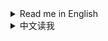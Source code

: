 <details>
<summary>Read me in English</summary>

## Changlog

* 1.3.0
  + New feature for starmap view:
    - Add a star name filter, you can filter displayed star names by ores or planet types now.
    - Add a dropdown box to show all stars' distance and/or planet count.
  + `Cut conveyor belt`: Fix input issue.
  + `Shortcut keys for showing stars`: Fix an issue that toggle key is read when Starmap View is not opened.
  + `Dismantle blueprint selected buildings`: Fix an issue that preview buildings are not dismantled.
  + `Remember window position and size on last exit`: Optimized implementation
  + Optimized some UI codes.
* 1.2.20
  + New feature: `Dismantle blueprint selected buildings`
    - Press shortcut key in blueprint copy mode to dismantle selected buildings.
    - The default shortcut key is Ctrl+X, you can set it in system options panel.
  + New feature: `Auto-config logistic stations`
    - Auto-config buildings include: Logistics Distributor, PLS, ILS, Advanced Mining Machine.
  + `Night Sunlight`: Fix bugs that sunlight angle is not updated as expected again.
* 1.2.19
  + New feature: `Tweak building buffer`
    - Factory recipe buffer formula: take the larger value between `Assembler buffer time multiplier(in seconds) * items needed per second` and `Assembler buffer minimum multiplier * items needed per recipe`
      - `Assembler buffer time multiplier(in seconds)`: Range 2-10, default is 4 (same as game)
      - `Assembler buffer minimum multiplier`: Range 2-10, default is 2 (same as game)
    - Matrix Lab assembly mode formula: Default buffer is `Buffer count for assembling in labs`, when using Self-evolution Lab, if recipe's original production time is not greater than 9 seconds, add `Extra buffer count for Self-evolution Labs` * (`Lab speed` - 1)
      - `Buffer count for assembling in labs`: Range 2-20, default is 6 (same as game)
      - `Extra buffer count for Self-evolution Labs`: Range 1-10, default is 3 (same as game)
    - `Buffer count for researching in labs`: Range 2-20, default is 10 (same as game)
    - `Ray Receiver Graviton Lens buffer count`: Range 1-20, default is 1 (game default is 20)
  + New feature: `Shortcut keys for showing stars' name`
    - Add a shortcut key to always show all star names in starmap when holding, default is `Alt`
    - Add a shortcut key to toggle between three star name display states in starmap: `Original state`, `Show all names`, `Hide all names`, default is `Tab`, will restore to original state when closing starmap
  + `Cut conveyor belt`: Fix a bug that entity logic connection is not cut so that belt is not cut off on copying as a blueprint.
* 1.2.18
  + `Protect veins from exhaustion`: Optimized implementation, now veins will not be protected once you have upgrade `Veins Utilization` to level 390+, while the cost rate becomes absolute 0.
  + `Night Sunlight`: Fix bugs that sunlight angle is not updated as expected.
* 1.2.17
  + Fix wrong implementation of `Protect veins from exhaustion` which causes wrong display of vein stats and veins not consumed.
* 1.2.16
  + New feature: `Cut conveyor belt`
    - Press shortcut key to cut conveyor belt under cursor.
    - The default shortcut key is Alt+X, you can set it in system options panel.
  + New feature: `Profile based option`
    - Option file is stored as `Options\<ProfileName>.xml`.
  + Fix compatibility with game update 0.10.32.25779
* 1.2.15
  + `Off-grid building and stepped rotation`: Fix compatibility with DSP 0.10.32.25682. (#57)
  + `Enhanced control for logistic storage limits`: Try to fix possible crash. (#54)
* 1.2.14
  + Fix an issue that an unexpected menu icon is shown in the top-right corner of the config panel.
  + `Stop ejectors when available nodes are all filled up`: Fix compatibility with `Dyson Sphere Program v0.10.32.25496`.
* 1.2.13
  + `Belt signals for buy out dark fog items automatically`: Fix possible crashes.
  + `Logistics Control Panel Improvement`: Auto apply filter with in-hand item now.
  + Fix an alignment issue on UI panel.
* 1.2.12
  + `Construct only structure points but frames`: Fix a bug that frames are still not constructed when this function is disabled.
  + `Drag building power poles in maximum connection range`: Fix a bug that single power pole cannot be placed at some positions.
* 1.2.11
  + Fix an issue caused by game update: tips are not shown when mouse hovering on tips button.
* 1.2.10
  + `Set enabled CPU threads`: Fix hybrid-architect check for CPUs without hyper-threading
  + `Re-initialize Dyson Spheres` and `Quick dismantle Dyson Shells`: Fix possible crashes and a display issue, while Dyson Sphere panel is actived.
* 1.2.9
  + `Protect veins from exhaustion`:
    - Fix a bug that vein protection causes crashes (#50).
    - Fix a bug that minimum oil speed in config is not working (#50).
    - Fix a bug that oil is not extracted when vein protection is enabled in infinite resource mode (#52).
* 1.2.8
  + New feature: `Fast fill in to and take out from tanks`
    - You can set multiplier for tanks' operation speed
    - This affects manually fill in to and/or take out from tanks, as well as transfer from upper to lower level.
  + Fixes to `Append mod profile name to game window title`:
    - Fix a bug that window title is not set correctly when multiple instance is launched.
    - Fix a bug that window title is not set correctly if BepInEx debug console is enabled.
  + `Real-time logistic stations info panel`: Fix a bug that item status bar appears unexpectedly.
* 1.2.7
  + Fix some minor issues
* 1.2.6
  + `Remember window position and size on last exit`
    - Fix a bug that window position is restored even the option is disabled.
    - Fix a bug that the last window position is wrongly remembere when game is closed at minimized state.
* 1.2.5
  + New feature: `Set process priority`
  + New feature: `Set enabled CPU threads`
  + `Drag building power poles in maximum connection range`: Add a new config option `Build Tesla Tower and Wireless Power Tower alternately`
* 1.2.4
  + `Sunlight at night`:
    - Fix flickering issue while mecha is sailing.
    - Can configure the light angles now.
  + `Scale up mouse cursor`: Fix known issues.
  + `Buy out techs with their prerequisites`: Fix a bug that warning popup from invalid data.
  + Does not patch `BulletTime`'s speed control now, as `BulletTime` has been updated to support configurable maximum speed.
  + Some minor fixes and tweaks.
* 1.2.3
  + `Real-time logistic stations info panel`: Fix bar length not match with item amount when item amount is more than capacity.
  + `Sunlight at night`: Fix not working.
* 1.2.2
  + `Real-time logistic stations info panel`: Fix text color mismatch sometimes
  + `Logical Frame Rate`: Set default shortcut key to `Ctrl`+`-/+` to avoid conflict with other shortcut keys
* 1.2.1
  + `Off-grid building and stepped rotation`:
    - Fix off-grid building's default shortcut key for belts
    - Fix coordinate display issue
* 1.2.0
  + New feature: `Logical Frame Rate`
    - This will change game running speed, down to 0.1x slower and up to 10x faster.
    - A pair of shortcut keys (`-` and `+`) to change the logical frame rate by -0.5x and +0.5x.
    - Note:
      - High logical frame rate is not guaranteed to be stable, especially when factories are under heavy load.
      - This will not affect some game animations.
      - When set game speed in mod `Auxilaryfunction`, this feature will be disabled.
      - When mod `BulletTime` is installed, this feature will be hidden, but patch `BulletTime`'s speed control, to make its maximum speed 10x.
  + `Off-grid building and stepped rotation`: Due to conflict with shortcut key in new game update, the shortcut key for belts is changed to `Ctrl` by default, and can be set in system options now.
  + `Real-time logistic stations info panel`: Fix a crash issue.
  + `Dyson Sphere "Auto Fast Build"`: Fix possible wrong production records.
  + Codes refactored, for better maintainability.
* 1.1.6
  + New feature: `Scale up mouse cursor`
    - Note: This will enable software cursor mode, which may cause mouse movement lag on heavy load.
  + New feature: `Real-time logistic stations info panel`
    - Note: This function will be hidden if you enabled `Show station info` in mod `Auxilaryfunction`.
  + Fix an issue that `Dyson Sphere "Auto Fast Build"` does not generate production records for solar sails.
  + Remove use of AssetBundle, move all icons into `Assembly Resources`, for better flexibility.
* 1.1.5
  + New feature: `Logistics Control Panel Improvement`
    - Auto apply filter with item under mouse cursor while opening the panel
    - Quick-set item filter while right-clicking item icons in storage list on the panel
  + New feature: `Dyson Sphere "Auto Fast Build" speed multiplier`
    - Note: this only applies to `Dyson Sphere "Auto Fast Build"` in sandbox mode
  + New feature: `Mod manager profile based save folder`
    - Save files are stored in `Save\&lt;ProfileName&gt;` folder.
    - Will use original save location if matching default profile name.
  + `Quick build and dismantle stacking labs`: works for storages and tanks now
  + `Enable game window resize`: Keep window resizable on applying game options.
  + `Remember window position and size on last exit`: Do not resize window on applying game options if resolution related config entries are not changed.
  + Auto resize panel to fit content, for better support of multilanguages and mods dependent on UX Assist config panel functions.
* 1.1.4
  + Fix `Remove some build conditions`
* 1.1.3
  + UI texts are updated following game settings now
  + Fix hover area for checkboxes in config panel
  + Fix an issue which makes `Convert Peace-Mode saves to Combat-Mode on loading` not working
* 1.1.2
  + `Belt signals for buy out dark fog items automatically`: Always add belt signals to the panel to fix missing belt icons when disabled.
* 1.1.1
  + Fix assetbundle loading issue
* 1.1.0
  + `Stop ejectors when available nodes are all filled up`: Show `No node to fill` on ejector panel when all dyson sphere nodes are filled up.
  + Append mod profile name to game window title, if using mod managers (`Thunderstore Mod Manager` or `r2modman`).
  + New features:
    - `Buy out techs with their prerequisites`: This enables batch buying out techs with their prerequisites. Buy-out button is shown for all locked techs/upgrads.
    - `Belt signals for buy out dark fog items automatically`, while enabled:
      - 6 belt signals are added to the signal panel, which can be used to buy out dark fog items automatically.
      - Generated items are stacked in 4 items.
      - Exchange ratio is following the original game design, aka:
        - 1 Metaverse = 20 Dark Fog Matrices
        - 1 Metaverse = 60 Engery Shards
        - 1 Metaverse = 30 Silicon-based Neurons
        - 1 Metaverse = 30 Negentropy Singularities
        - 1 Metaverse = 30 Matter Recombinators
        - 1 Metaverse = 10 Core Elements
* 1.0.26
  + New features:
    - Restore upgrades of `Sorter Cargo Stacking` on panel
    - Set `Sorter Cargo Stacking` to unresearched state
  + Changes to `Protect veins from exhaustion` configuration:
    - The vein amount is protected at 1000 by default now
    - The maximum vein amount is changed to 10000, and the maximum oil speed is changed to 10.0/s
* 1.0.25
  + Fix an issue that building entites can not be clicked through when `Do not render factory entities (except belts and sorters)` is enabled
* 1.0.24
  + Changes to `Do not render factory entities (except belts and sorters)`
    - Add shortcut key in config panel to toggle this function
    - Can click on both belts and sorters now
  + New feature: `Drag building power poles in maximum connection range`
  + New feature: `Allow overflow for Logistic Stations and Advanced Mining Machines`
    - Allow overflow when trying to insert in-hand items
    - Allow `Enhanced control for logistic storage limits` to exceed tech capacity limits
    - Remove logistic strorage limit check on loading game
* 1.0.23
  + New features:
    - `Do not render factory entities (except belts and sorters)`
      - This also makes players click though factory entities but belts
    - `Open Dark Fog Communicator` anywhere
  + Belts can be built off-grid now, by pressing the shortcut key for `Switch Splitter model`(`Tab` by default)
  + Add a suboption `Auto boost` to `Auto-cruise`
  + `Auto-cruise` does warp when core energy at least 80% now
* 1.0.22
  + Fix a crash issue caused by `Quick build and dismantle stacking labs`
* 1.0.21
  + Fix a bug that stepped rotation is not working in `Off-grid building and stepped rotation`, which is caused by latest game update
  + Fix some issues in `Auto nativation` and `Auto-cruise`, now only boosts when core energy at least 10% and warps when core energy at least 50%
* 1.0.20
  + Fix an infinite-loop issue when `Quick build and dismantle stacking labs` and `No condition build` are both enabled
  + Fix a crash caused by `Re-initialize planet` in combat mode
* 1.0.19
  + New functions:
    - `Quick build and dismantle stacking labs`
    - `Protect veins from exhaustion`
      - By default, the vein amount is protected at 100, and oil speed is protected at 1.0/s, you can set them yourself in config file.
      - When reach the protection value, veins/oils steeps will not be mined/extracted any longer.
      - Close this function to resume mining and pumping, usually when you have enough level on `Veins Utilization`
  + Remove default shortcut key for `Auto-cruise`, to avoid misoperation. Please set it in the system options window manually if needed.
* 1.0.18
  + Fix crash while coursing to a dark-fog hive.
  + Auto-cruise does not bypass dark-fog hives if they are targeted.
* 1.0.17
  + New function: `Auto navigation on sailings`, which is inspired by [CruiseAssist](https://dsp.thunderstore.io/package/tanu/CruiseAssist/) and its extension [AutoPilot](https://dsp.thunderstore.io/package/tanu/AutoPilot/)
    - It keeps Icarus on course to the target planet
    - It will try to bypass any obstacles(planets, stars or dark-fog hives) on the way
    - Furthermore, there is also a shortcut key which can be set in the system options window, which is used to toggle `Auto-cruise` that enables flying to targeted planets fully automatically.
      - Auto-cruise will start when you target a planet on star map
      - It will use warper to fly to the target planet if the planet is too far away, the range can be configured.
      - It will speed down when approaching the target planet, to avoid overshooting
  + Fix a crash caused by `Stop ejectors when available nodes are all filled up` in latest game update
  + `Off-grid building and stepped rotation`: Hide Z coordinate from display if it is zero
* 1.0.16
  + Add CommonAPI to package manifest dependencies(missing in last version)
  + New function: `Hide tips for soil piles changes`
* 1.0.15
  + Move shortcut key settings to system options window, which depends on [CommonAPI](https://dsp.thunderstore.io/package/CommonAPI/CommonAPI)
  + Enable `Hide UI` function(`F11` by default) while on Star Map view
  + New function: `Treat stack items as single in monitor components`
* 1.0.14
  + Fix crash in `Re-initialize planet` again
  + `Off-grid building and stepped rotation`: Add Z coordinate to display, and adjust the precision to 4 decimal after point
* 1.0.13
  + `Off-grid building and stepped rotation`: show building coordinates(relative to grids) on building preview and building info panel now
  + Increase maximum count of Metadata Instantiations to 20000 (from 2000)
  + Increase capacity of player order queue to 128 (from 16)
  + Fix issue caused by game updates
    - `Remove some build conditions`: fixed issue that some conditions are not eliminated
    - `Re-initialize planet`: fixed crash issue
* 1.0.12
  + Fix a bug that ejectors aimed at even-numbered orbits stop working when `Stop ejectors when available nodes are all filled up` is enabled.
* 1.0.11
  + Remove `Better auto-save mechanism` due to conflicts with DSPModSave and some other mods.
* 1.0.10
  + Fix a button display bug
  + Fix a possible crash while `Enhanced control for logistic storage limits` is enabled
* 1.0.9
  + New function: `Better auto-save mechanism`
    - Auto saves are stored in 'Save\AutoSaves' folder, filenames are combined with cluster address and date-time
    - Note: this will sort gamesaves by modified time on save/load window, so you don't have to use [DSP_Save_Game_Sorter] anymore
* 1.0.8
  + New function: `Enhanced control for logistic storage limits`
* 1.0.7
  + Fix a crash issue on choosing language other than English and Chinese
  + Games saved in Peace-Mode after Dark-Fog update can also be loaded as Combat-Mode now.
* 1.0.6
  + Convert old saves to Combat-Mode on loading
* 1.0.5
  + Support game version 0.10.28.20759
  + Sort blueprint structures before saving, to reduce generated blueprint data size a little.
* 1.0.4
  + Add new function: `Off-grid building and stepped rotation`
  + Fix an issue that window position not restored and can not be resized when function is enabled but game is started with different mod profiles.
* 1.0.3
  + Add new function: `Quick build Orbital Collectors`.
  + Add confirmation popup for `Re-intialize planet`, `Quick dismantle all buildings`, `Re-initialize Dyson Spheres` and `Quick dismantle Dyson Shells`.
  + Fix error on `Remove build count and range limit` when building a large amount of belts.
  + Fix an issue that window position not saved correctly when quit game without using in-game menu.
* 1.0.2
  + Redesign config tabs, for clearer layout.
  + Add 2 new options:
    - Enable game window resize.
    - Remember window position and size on last exit.
* 1.0.1
  + Fix config button text and tips while returning to title menu.
  + Fix that error occurs while returning to title menu, with `Stop ejectors when available nodes are all filled up` enabled.
  + Add a patch to fix the bug that warning popup on `Veins Utilization` upgraded to level 8000+.
* 1.0.0
  + Initial release
  + Functions moved from [MechaDronesTweaks](https://dsp.thunderstore.io/package/soarqin/MechaDronesTweaks/) and [CheatEnabler](https://dsp.thunderstore.io/package/soarqin/CheatEnabler/)

</details>

<details>
<summary>中文读我</summary>

## 更新日志

* 1.3.0
  + 在星图上添加新功能：
    - 添加星系名过滤器，现在可以按矿物或行星类型过滤显示的星系名
    - 添加了一个下拉框用以切换显示所有星系的距离和/或行星数量
  + `切割传送带`：修复了输入问题
  + `启用显示所有星系名称的快捷键`：修复了在未打开星图视图时读取切换键的问题
  + `拆除蓝图选中的建筑`：修复了预建造建筑未被拆除的问题
  + `记住上次退出时的窗口位置和大小`：优化实现
  + 优化了一些UI代码
* 1.2.20
  + 新功能：`拆除蓝图选中的建筑`
    - 在蓝图复制模式下按快捷键拆除选中的建筑
    - 默认快捷键是Ctrl+X，可以在系统选项面板中设置
  + 新功能：`自动配置物流站`
    - 自动配置的建筑包括：物流配送器、行星物流站、星际物流站、高级采矿机
  + `夜间日光灯`：再次修复了光照角度未正确更新的问题
* 1.2.19
  + 新功能：`调整建筑输入缓冲`
    - 工厂配方计算公式，在`工厂配方缓冲时间倍率秒数x每秒需要的原料数量`和`工厂配方缓冲最小倍率x每生产一次配方需要的原料数量`中取更大的那个值
      - `工厂配方缓冲时间倍率(秒)`：范围2-10，默认为4(同游戏)
      - `工厂配方缓冲最小倍率`：范围2-10，默认为2(同游戏)
    - 研究站矩阵合成模式计算公式，默认缓存`研究站矩阵合成模式缓存数量`个，当使用自演化研究站时，如果配方的原始生产时间不大于9秒，则增加`自演化研究站矩阵额外缓冲数量`*(`研究站速度倍率`-1)
      - `研究站矩阵合成模式缓存数量`：范围2-20，默认为6(同游戏)
      - `自演化研究站矩阵额外缓冲数量`：范围1-10，默认为3(同游戏)
    - `研究站科研模式缓存数量`：范围2-20，默认为10(同游戏)
    - `射线接收器透镜缓冲数量`：范围1-20，默认为1(游戏默认为20)
  + 新功能：`启用显示所有星系名称的快捷键`
    - 新增一个快捷键，按住后始终在星图显示所有星系名称，默认为`Alt`
    - 新增一个快捷键，在星图视图切换三种星系名称显示状态：`原始显示状态`，`显示所有名称`，`隐藏所有名称`，默认为`Tab`，关闭星图时会恢复到原始状态
  + `切割传送带`：修复了实体逻辑连接未切断导致复制为蓝图时传送带未被切断的问题。
* 1.2.18
  + `保护矿脉不会耗尽`：优化实现，当`矿物利用`升级到390级以上时消耗速度变为0时，矿脉将不再被保护。
  + `夜间日光灯`：修复了光照角度未正确更新的问题。
* 1.2.17
  + 修复了`保护矿脉不会耗尽`导致矿脉状态显示错误和矿脉未被消耗的错误实现
* 1.2.16
  + 新功能：`切割传送带`
    - 按快捷键切割光标位置的传送带
    - 默认快捷键是Alt+X，可以在系统选项面板中设置
  + 新功能：`基于mod管理器配置档案名`
    - 选项文件存储在`Options\<ProfileName>.xml`中
  + 修复了与游戏更新0.10.32.25779的兼容性
* 1.2.15
  + `脱离网格建造和小角度旋转`：修复了与0.10.32.25682的兼容性 (#57)
  + `物流塔存储数量限制控制改进`：修复了可能导致崩溃的问题 (#54)
* 1.2.14
  + 修正设置窗口右上角多出一个菜单图标的问题
  + `当可用节点全部造完时停止弹射`：修复了与`戴森球计划 v0.10.32.25496`的兼容性
* 1.2.13
  + `用于自动购买黑雾物品的传送带信号`：修复了可能导致崩溃的问题
  + `物流控制面板改进`：现在也自动将拿着的物品设为筛选条件
  + 修复了UI面板上的对齐问题
* 1.2.12
  + `只建造节点不建造框架`：修复了关闭此功能时框架不进行建造的问题
  + `拖动建造电线杆时自动使用最大连接距离间隔`：修复了某些位置无法放置单个电线杆的问题
* 1.2.11
  + 修复了游戏更新导致的提示按钮鼠标悬停时不显示提示文字的问题
* 1.2.10
  + `设置使用的CPU线程`：修复了对没有超线程的CPU的大小核检查
  + `初始化戴森球`和`快速拆除戴森壳`：修复了在戴森球面板激活时可能导致崩溃的问题，以及显示错误的问题。
* 1.2.9
  + `保护矿脉不会耗尽`：
    - 修复了矿脉保护导致崩溃的问题(#50)
    - 修复了配置中的最小采油速度不起作用的问题(#50)
    - 修复了无限资源模式下油井保护导致无法采油的问题(#52)
* 1.2.8
  + 新功能：`储液罐快速注入和抽取液体`
    - 你可以设置储液罐操作速度的倍率
    - 影响手动注入和抽取，以及从储液罐上层传输到下层的速度
  + 在游戏窗口标题中追加mod配置档案名的修复：
    - 修复了多实例启动时窗口标题未正确设置的问题
    - 修复了启用BepInEx调试控制台时窗口标题未正确设置的问题
  + `物流运输站实时信息面板`：修复了一个物品状态条意外显示的问题
* 1.2.7
  + 修复了一些小问题
* 1.2.6
  + `记住上次退出时的窗口位置和大小`
    - 修复了即使选项被禁用也恢复窗口位置的问题
    - 修复了窗口最小化时关闭游戏导致窗口位置被错误记录的问题
* 1.2.5
  + 新功能：`设置进程优先级`
  + 新功能：`设置使用的CPU线程`
  + `拖动建造电线杆时自动使用最大连接距离间隔`：添加一个新的设置项`交替建造电力感应塔和无线输电塔`
* 1.2.4
  + `夜间日光灯`：
    - 修复了航行时闪烁的问题
    - 现在可以配置入射光线角度了
  + `放大鼠标指针`：修复已知问题
  + `买断科技也同时买断所有前置科技`：修复了数据错误警告弹窗的问题
  + 不再对`BulletTime`的速度控制打补丁，因为`BulletTime`已更新支持可配置最大速度
  + 一些小修复和调整
* 1.2.3
  + `物流运输站实时信息面板`：修复了物品数量超过容量限制时条长度不匹配的问题
  + `夜间日光灯`：修复了不起作用的问题
* 1.2.2
  + `物流运输站实时信息面板`：修复了文本颜色不匹配的问题
  + `逻辑帧倍率`：将默认快捷键设置为`Ctrl`+`-/+`，以避免与其他快捷键冲突
* 1.2.1
  + `脱离网格建造和小角度旋转`：
    - 修复了传送带脱离网格建造的默认快捷键
    - 修复了坐标显示问题
* 1.2.0
  + 新功能：`逻辑帧倍率`
    - 这将改变游戏运行速度，最慢0.1倍，最快10倍
    - 设置了一对快捷键(`-`和`+`)，可以-/+0.5倍改变逻辑帧倍率
    - 注意：
      - 高逻辑帧倍率不能保证稳定性，特别是在工厂负载较重时
      - 这不会影响一些游戏动画
      - 当在`Auxilaryfunction`mod中设置游戏速度时，此功能将被禁用
      - 当安装了`BulletTime`mod时，此功能将被隐藏，但会对`BulletTime`的速度控制打补丁，使其最大速度变为10倍
  + `脱离网格建造和小角度旋转`：由于与新游戏更新中的快捷键冲突，传送带脱离网格建造的快捷键默认更改为`Ctrl`，并且现在可以在系统选项中设置
  + `物流运输站实时信息面板`：修复了一个崩溃问题
  + `戴森球自动快速建造`：修复了可能出现的错误生产记录
  + 代码重构，以获得更好的可维护性
* 1.1.6
  + 新功能：`放大鼠标指针`
    - 注意：这将启用软件指针模式，可能会在CPU负载较重时导致鼠标移动延迟
  + 新功能：`物流运输站实时信息面板`
    - 注意：如果你启用了`Auxilaryfunction`中的`展示物流站信息`，此功能将被隐藏
  + 修复了`戴森球自动快速建造`未生成太阳帆生产记录的问题
  + 移除了AssetBundle的使用，将所有图标移入`Assembly资源`，以获得更好的灵活性
* 1.1.5
  + 新功能：`物流控制面板改进`
    - 打开面板时自动将鼠标指向物品设为筛选条件
    - 在控制面板物流塔列表中右键点击物品图标快速设置为筛选条件
  + 新功能：`戴森球自动快速建造速度倍率`
    - 注意：这仅适用于沙盒模式下的`戴森球自动快速建造`功能
  + 新功能：`基于mod管理器配置档案名的存档文件夹`
    - 存档文件会存储在`Save\&lt;ProfileName&gt;`文件夹中
    - 如果匹配默认配置档案名则使用原始存档位置
  + `快速建造和拆除堆叠研究站`：现在也支持储物仓和储液罐
  + `允许调整游戏窗口大小`：在应用游戏选项时保持窗口可调整大小
  + `记住上次退出时的窗口位置和大小`：如果分辨率相关的配置项未改变，则在应用游戏选项时不调整窗口大小
  + 自动调整面板大小适应内容，以更好地支持多语言和依赖于UX助手配置面板功能的mod
* 1.1.4
  + 修复了`移除部分不影响游戏逻辑的建造条件`
* 1.1.3
  + 界面文本现在完全跟随游戏语言设置改变
  + 修复了配置面板中勾选框的鼠标悬停区域
  + 修复了`加载和平模式存档时将其转换为战斗模式`不起作用的问题
* 1.1.2
  + `用于自动购买黑雾物品的传送带信号`: 总是将传送带信号添加到面板，以修复禁用时传送带图标丢失的问题。
* 1.1.1
  + 修复了资源包加载问题
* 1.1.0
  + `可用节点全部造完时停止弹射`: 当所有戴森球节点都造完时，在弹射器面板上显示`没有可建造节点`
  + 如果使用mod管理器(`Thunderstore Mod Manager`或`r2modman`)启动游戏，在游戏窗口标题中追加mod配置档案名
  + 新功能：
    - `买断科技也同时买断所有前置科技`：可以批量买断科技及其所有前置科技。所有未解锁的科技/升级都会显示买断按钮。
    - `用于自动购买黑雾物品的传送带信号`，启用时：
      - 在信号面板上添加了6个传送带信号，可以用于自动购买黑雾道具。
      - 生成的物品堆叠数为4。
      - 兑换比率遵循原始游戏设计，即：
        - 1个元宇宙 = 20个黑雾矩阵
        - 1个元宇宙 = 60个能量碎片
        - 1个元宇宙 = 30个硅基神经元
        - 1个元宇宙 = 30个负熵奇点
        - 1个元宇宙 = 30个物质重组器
        - 1个元宇宙 = 10个核心素
* 1.0.26
  + 新功能：
    - 在升级面板上恢复`分拣器货物堆叠`的升级
    - 将`分拣器货物堆叠`设为未研究状态
  + `保护矿脉不会耗尽`配置的改动：
    - 现在默认矿脉数量保护在1000
    - 最大矿脉数量改为10000，最大采油速度改为10.0/s
* 1.0.25
  + 修复了`不渲染工厂建筑实体(除了传送带和分拣器)`启用时无法点穿工厂实体的问题
* 1.0.24
  + `不渲染工厂建筑实体(除了传送带和分拣器)`的改动
    - 在配置面板中添加了一个快捷键来切换此功能
    - 现在也可以点击到分拣器了
  + 新功能：`拖动建造电线杆时自动使用最大连接距离间隔`
  + 新功能：`允许物流塔和大型采矿机物品溢出`
    - 当尝试塞入手中物品时允许溢出
    - 允许`物流塔存储数量限制控制改进`超过科技容量限制
    - 在加载游戏时移除物流塔容量限制检查
* 1.0.23
  + 新功能：
    - `不渲染工厂建筑实体(除了传送带和分拣器)`
      - 这使得玩家可以点穿工厂实体直接点到传送带
    - 在任意位置`打开黑雾通讯器`
  + 传送带现在可以脱离网格建造了，通过按住`切换分流器样式`的快捷键(默认`Tab`)
  + 为`自动巡航`添加一个子选项`自动加速`
  + `自动巡航`现在在核心能量至少80%时才加速
* 1.0.22
  + 修复了`快速建造和拆除堆叠研究站`导致的崩溃问题
* 1.0.21
  + 修复了`脱离网格建造和小角度旋转`在最新游戏更新后无法小角度旋转的问题
  + 修复了`航行时自动导航`和`自动巡航`的一些问题。现在只有能量至少10%时才加速，能量至少50%时才启动曲速
* 1.0.20
  + 修复了`快速建造和拆除堆叠研究站`和`无条件建造`同时启用时可能导致的逻辑死循环问题
  + 修复了在战斗模式下`初始化本行星`导致的崩溃问题
* 1.0.19
  + 新功能：
    - `快速建造和拆除堆叠研究站`
    - `保护矿脉不会耗尽`
      - 默认矿脉数量保护于剩余100，采油速保护于速度1.0/s，你可以在配置文件中自行设置。
      - 当达到保护值时，矿脉和油井将不再被开采。
      - 关闭此功能以恢复开采，一般是当你在`矿物利用`上有足够的等级时。
  + 移除了`自动巡航`的默认快捷键，以避免误操作。如有需要请手动在系统选项窗口中设置。
* 1.0.18
  + 修复了以黑雾巢穴为目标时导致崩溃的问题
  + 当黑雾巢穴是目标时，自动导航不会绕过它
* 1.0.17
  + 新功能：`航行时自动导航`，想法来自[CruiseAssist](https://dsp.thunderstore.io/package/tanu/CruiseAssist/)及其扩展[AutoPilot](https://dsp.thunderstore.io/package/tanu/AutoPilot/)
    - 它会保持伊卡洛斯飞向目标星球
    - 它会尝试绕过途中的任何障碍物(行星、恒星或黑雾巢穴)
    - 此外，还有一个快捷键可以在系统选项窗口中设置，用于切换`自动巡航`，实现完全自动化的飞行至目标星球。
      - 当你选择目标星球后，自动巡航就会开始
      - 如果目标星球距离过远会自动使用曲速(超过5AU)，你可以在面板上更改这个值。
      - 它会在接近目标星球时减速，以避免发生越过目标的情况
  + 修复了最新游戏更新后`当可用节点全部造完时停止弹射`引起崩溃问题
  + `脱离网格建造和小角度旋转`：如果Z坐标为零则从显示中隐藏
* 1.0.16
  + 添加了对CommonAPI的包依赖(上个版本忘记加了)
  + 新功能：`隐藏沙土数量变动的提示`
* 1.0.15
  + 将快捷键设置移动到系统选项窗口，依赖于[CommonAPI](https://dsp.thunderstore.io/package/CommonAPI/CommonAPI)
  + 在星图视图中启用`隐藏UI`功能(默认按键为`F11`)
  + 新功能：`在流速计中将堆叠物品视为单个物品`
* 1.0.14
  + 再次尝试修复`初始化本行星`导致的崩溃问题
  + `脱离网格建造和小角度旋转`：现在显示建筑Z坐标，并将精度调整为小数点后4位
* 1.0.13
  + `脱离网格建造和小角度旋转`：现在在建造预览和建筑信息面板上显示建筑坐标(相对于网格)
  + 将元数据提取的最大数量增加到20000(原来为2000)
  + 将玩家指令队列的容量增加到128(原来为16)
  + 修复了游戏更新导致的问题
    - `移除部分不影响游戏逻辑的建造条件`：修复了一些条件未被移除的问题
    - `初始化本行星`：修复了崩溃问题
* 1.0.12
  + 修复了当`当可用节点全部造完时停止弹射`选项启用时，瞄准偶数轨道的弹射器停止工作的bug
* 1.0.11
  + 移除`更好的自动保存机制`，因为与DSPModSave和其他一些mod冲突
* 1.0.10
  + 修复了一个按钮显示错误
  + 修复了`物流塔存储数量限制控制改进`启用时可能导致的崩溃问题
* 1.0.9
  + 新功能：`更好的自动保存机制`
    - 自动存档会以星区地址和日期时间组合为文件名存储在'Save\AutoSaves'文件夹中
    - 注意：此功能会在保存/读取菜单按最后修改时间对存档进行排序，因此你不再需要[DSP_Save_Game_Sorter]了
* 1.0.8
  + 新功能：`物流塔存储数量限制控制改进`
* 1.0.7
  + 修复了选择英文和中文以外的语言时的崩溃问题
  + 黑雾更新后使用和平模式保存的存档现在也可以转换为战斗模式了
* 1.0.6
  + 在加载旧存档时将其转换为战斗模式
* 1.0.5
  + 支持游戏版本0.10.28.20759
  + 保存蓝图前对建筑进行排序，以减少生成的蓝图数据大小
* 1.0.4
  + 添加了新功能：`脱离网格建造和小角度旋转`
  + 修复了当功能启用但游戏使用不同的mod配置文件启动时窗口位置无法正确恢复和不可拖动改变大小的问题
* 1.0.3
  + 添加了新功能：`快速建造轨道采集器`
  + 为`初始化行星`，`快速拆除所有建筑`，`初始化戴森球`和`快速拆除戴森壳`添加了确认弹窗
  + 修复了`移除建造数量和范围限制`在建造大量传送带时可能导致的错误
  + 修复了在不使用游戏内菜单退出游戏时窗口位置无法正确保存的问题
* 1.0.2
  + 重新设计了配置面板，使布局更清晰
  + 添加了两个新选项：
    - 可调整游戏窗口大小(可最大化和拖动边框)
    - 记住上次退出时的窗口位置和大小
* 1.0.1
  + 修复了返回标题界面后设置按钮文本和提示信息不正确的问题
  + 修复了`当可用节点全部造完时停止弹射`选项启用时返回标题界面可能导致崩溃的问题
  + 添加了一个补丁，修复了`矿物利用`升级到8000级以上时弹出警告的bug
* 1.0.0
  + 初始版本
  + 从[MechaDronesTweaks](https://dsp.thunderstore.io/package/soarqin/MechaDronesTweaks/)和[CheatEnabler](https://dsp.thunderstore.io/package/soarqin/CheatEnabler/)移动了部分功能过来

</details>
